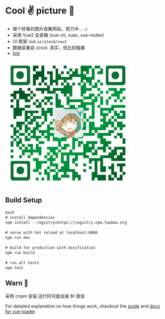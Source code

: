 # Cool :v: picture :evergreen_tree:

- 做个好看的图片收集网站，努力中... :relaxed:
- 采用 Vue2 全家桶 (vue-cli, vuex, vue-router)
- UI 框架 vux `airyland/vux2`
- 数据采集自 zcool. 真实，但比较粗暴
- [link](http://cicime.oschina.io/cool-picture/)

![](./static/.z.png)

## Build Setup
    bash
    # install dependencies
    npm install --registry=https://registry.npm.taobao.org

    # serve with hot reload at localhost:8080
    npm run dev

    # build for production with minification
    npm run build

    # run all tests
    npm test

## Warn :full_moon_with_face:
  采用 cnpm 安装 运行时可能会报 $t 错误

For detailed explanation on how things work, checkout the [guide](http://vuejs-templates.github.io/webpack/) and [docs for vue-loader](http://vuejs.github.io/vue-loader).
